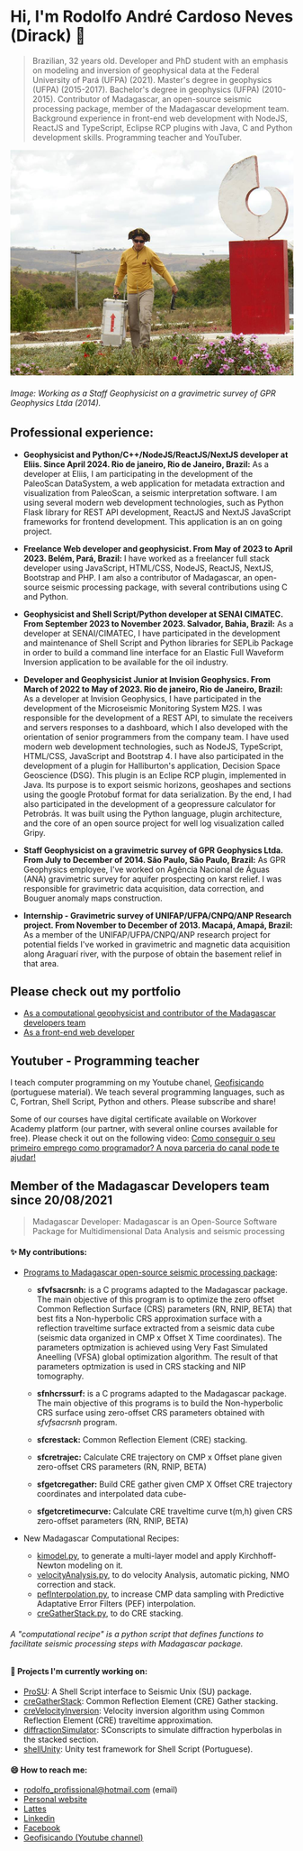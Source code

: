 
# Hi, I'm Rodolfo André Cardoso Neves (Dirack) 👋

> Brazilian, 32 years old. Developer and PhD student with an emphasis on modeling and inversion of geophysical data at
> the Federal University of Pará (UFPA) (2021). Master's degree in geophysics (UFPA) (2015-2017).
> Bachelor's degree in geophysics (UFPA) (2010-2015). Contributor of Madagascar, an open-source
> seismic processing package, member of the Madagascar development team. Background
> experience in front-end web development with NodeJS, ReactJS and TypeScript, Eclipse RCP plugins with Java, C
> and Python development skills. Programming teacher and YouTuber.

<img alt="Gravimetric survey" src="https://github.com/Dirack/dirack/blob/master/capa.jpg" height=400 width=700>

###### Image: Working as a Staff Geophysicist on a gravimetric survey of GPR Geophysics Ltda (2014).


## Professional experience:


- **Geophysicist and Python/C++/NodeJS/ReactJS/NextJS developer at Eliis. Since April 2024. Rio de janeiro, Rio de Janeiro, Brazil:**
As a developer at Eliis, I am participating in the development of the PaleoScan DataSystem,
a web application for metadata extraction and visualization from PaleoScan, a seismic interpretation software.
I am using several modern web development technologies, such as Python Flask library for REST API development,
ReactJS and NextJS JavaScript frameworks for frontend development. This application is an on going project.

- **Freelance Web developer and geophysicist. From May of 2023 to April 2023. Belém, Pará, Brazil:**
I have worked as a freelancer full stack developer using JavaScript, HTML/CSS, NodeJS, ReactJS, NextJS, Bootstrap and PHP. 
I am also a contributor of Madagascar, an open-source seismic processing package, with several contributions using C and Python.

- **Geophysicist and Shell Script/Python developer at SENAI CIMATEC. From September 2023 to November 2023. Salvador, Bahia, Brazil:**
As a developer at SENAI/CIMATEC, I have participated in the development and maintenance of Shell Script and Python libraries
for SEPLib Package in order to build a command line interface for an Elastic Full Waveform Inversion
application to be available for the oil industry.

- **Developer and Geophysicist Junior at Invision Geophysics. From March of 2022 to May of 2023. Rio de janeiro, Rio de Janeiro, Brazil:**
As a developer at Invision Geophysics, I have participated in the development of the Microseismic
Monitoring System M2S. I was responsible for the development of a REST API, to simulate the receivers
and servers responses to a dashboard, which I also developed with the orientation of senior
programmers from the company team. I have used modern web development technologies, such as
NodeJS, TypeScript, HTML/CSS, JavaScript and Bootstrap 4. I have also participated in the development
of a plugin for Halliburton's application, Decision Space Geoscience (DSG). This plugin is an Eclipe RCP
plugin, implemented in Java. Its purpose is to export seismic horizons, geoshapes and sections using the
google Protobuf format for data serialization. By the end, I had also participated in the development of a
geopressure calculator for Petrobrás. It was built using the Python language, plugin architecture, and the
core of an open source project for well log visualization called Gripy.

- **Staff Geophysicist on a gravimetric survey of GPR Geophysics Ltda. From July to December of 2014. São Paulo, São Paulo, Brazil:** As GPR Geophysics employee, I've worked on Agência Nacional de Águas (ANA) gravimetric survey for aquifer prospecting on karst relief. I was responsible for gravimetric data acquisition, data correction, and Bouguer anomaly maps construction.

- **Internship - Gravimetric survey of UNIFAP/UFPA/CNPQ/ANP Research project. From November to December of 2013. Macapá, Amapá, Brazil:** As a member of the UNIFAP/UFPA/CNPQ/ANP research project for potential fields I've worked in gravimetric and magnetic data acquisition along Araguarí river, with the purpose of obtain the basement relief in that area.

## Please check out my portfolio

 - [As a computational geophysicist and contributor of the Madagascar developers team](https://l1nk.dev/Az8Pg)
 - [As a front-end web developer](https://github.com/Dirack-web-development)

## Youtuber - Programming teacher

I teach computer programming on my Youtube chanel, [Geofisicando](https://www.youtube.com/channel/UCi5XD5PCQtPrIRD0H_GJvag) (portuguese material). We teach
several programming languages, such as C, Fortran, Shell Script, Python and others. Please subscribe and share!

Some of our courses have digital certificate available on Workover Academy platform (our partner, with several online courses available for free). Please check it out on the following video: [Como conseguir o seu primeiro emprego como programador? A nova parceria do canal pode te ajudar!](https://www.youtube.com/watch?v=5neZRO3yvDI)

##  Member of the Madagascar Developers team since 20/08/2021
> Madagascar Developer: Madagascar is an Open-Source Software Package for Multidimensional Data Analysis and seismic processing

#### ✨ My contributions:

  - [Programs to Madagascar open-source seismic processing package](https://github.com/ahay/src/tree/master/user/dirack):
    - **sfvfsacrsnh:** is a C programs adapted to the Madagascar package. The main objective of this program is to optimize the zero offset Common Reflection Surface (CRS) parameters (RN, RNIP, BETA) that best fits a Non-hyperbolic CRS approximation surface with a reflection traveltime surface extracted from a seismic data cube
(seismic data organized in CMP x Offset X Time coordinates). The parameters optmization is achieved using Very Fast Simulated Aneelling (VFSA) global optimization algorithm. The result of that parameters optmization is used in CRS stacking and NIP tomography.

    - **sfnhcrssurf:** is a C programs adapted to the Madagascar package. The main objective of this programs is to build the Non-hyperbolic CRS surface using zero-offset CRS parameters obtained with _sfvfsacrsnh_ program.
    
    - **sfcrestack:** Common Reflection Element (CRE) stacking.
    - **sfcretrajec:** Calculate CRE trajectory on CMP x Offset plane given zero-offset CRS parameters (RN, RNIP, BETA)
    - **sfgetcregather:** Build CRE gather given CMP X Offset CRE trajectory coordinates and interpolated data cube- 
    - **sfgetcretimecurve:** Calculate CRE traveltime curve t(m,h) given CRS zero-offset parameters (RN, RNIP, BETA)

- New Madagascar Computational Recipes:
    - [kimodel.py](https://github.com/ahay/src/blob/master/book/Recipes/kimodel.py), 
    to generate a multi-layer model and apply Kirchhoff-Newton modeling on it.
    - [velocityAnalysis.py](https://github.com/ahay/src/blob/master/book/Recipes/velocityAnalysis.py),
    to do velocity Analysis, automatic picking, NMO correction and stack.
    - [pefInterpolation.py](https://github.com/ahay/src/blob/master/book/Recipes/pefInterpolation.py),
    to increase CMP data sampling with Predictive Adaptative Error Filters (PEF) interpolation.
    - [creGatherStack.py](https://github.com/ahay/src/blob/master/book/Recipes/creGatherStack.py),
    to do CRE stacking.

###### A "computational recipe" is a python script that defines functions to facilitate seismic processing steps with Madagascar package.

#### 🔭 Projects I'm currently working on:

- [ProSU](https://github.com/gpgeof/proSU): A Shell Script interface to Seismic Unix (SU) package.
- [creGatherStack](https://github.com/Dirack/creGatherStack): Common Reflection Element (CRE) Gather stacking.
- [creVelocityInversion](https://github.com/Dirack/creVelocityInversion): Velocity inversion algorithm using Common Reflection Element (CRE) traveltime approximation.
- [diffractionSimulator](https://github.com/Dirack/diffractionSimulator): SConscripts to simulate diffraction hyperbolas in the stacked section.
- [shellUnity](https://github.com/Dirack/shellUnity): Unity test framework for Shell Script (Portuguese).

#### 😄 How to reach me:

- rodolfo_profissional@hotmail.com (email)
- [Personal website](https://dirack.github.io)
- [Lattes](http://lattes.cnpq.br/1612438665756011)
- [Linkedin](https://www.linkedin.com/in/rodolfodirack/)
- [Facebook](https://www.facebook.com/rodolfo.neves.925)
- [Geofisicando (Youtube channel)](https://www.youtube.com/channel/UCi5XD5PCQtPrIRD0H_GJvag)


